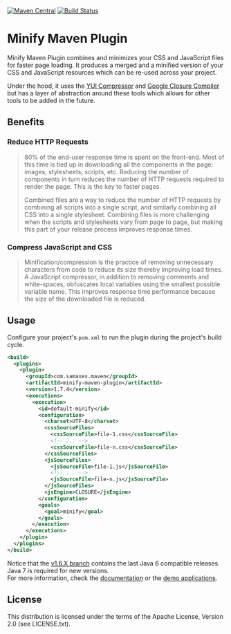 [![Maven Central](https://maven-badges.herokuapp.com/maven-central/com.samaxes.maven/minify-maven-plugin/badge.svg)](https://maven-badges.herokuapp.com/maven-central/com.samaxes.maven/minify-maven-plugin)
[![Build Status](https://travis-ci.org/samaxes/minify-maven-plugin.png)](https://travis-ci.org/samaxes/minify-maven-plugin)

# Minify Maven Plugin

Minify Maven Plugin combines and minimizes your CSS and JavaScript files for faster page loading. It produces a merged and a minified version of your CSS and JavaScript resources which can be re-used across your project.

Under the hood, it uses the [YUI Compressor](http://yui.github.com/yuicompressor/) and [Google Closure Compiler](https://developers.google.com/closure/compiler/) but has a layer of abstraction around these tools which allows for other tools to be added in the future.

## Benefits

### Reduce HTTP Requests

> 80% of the end-user response time is spent on the front-end. Most of this time is tied up in downloading all the components in the page: images, stylesheets, scripts, etc. Reducing the number of components in turn reduces the number of HTTP requests required to render the page. This is the key to faster pages.
>
> Combined files are a way to reduce the number of HTTP requests by combining all scripts into a single script, and similarly combining all CSS into a single stylesheet. Combining files is more challenging when the scripts and stylesheets vary from page to page, but making this part of your release process improves response times.

### Compress JavaScript and CSS

> Minification/compression is the practice of removing unnecessary characters from code to reduce its size thereby improving load times. A JavaScript compressor, in addition to removing comments and white-spaces, obfuscates local variables using the smallest possible variable name. This improves response time performance because the size of the downloaded file is reduced.

## Usage

Configure your project's `pom.xml` to run the plugin during the project's build cycle.

```xml
<build>
  <plugins>
    <plugin>
      <groupId>com.samaxes.maven</groupId>
      <artifactId>minify-maven-plugin</artifactId>
      <version>1.7.4</version>
      <executions>
        <execution>
          <id>default-minify</id>
          <configuration>
            <charset>UTF-8</charset>
            <cssSourceFiles>
              <cssSourceFile>file-1.css</cssSourceFile>
              <!-- ... -->
              <cssSourceFile>file-n.css</cssSourceFile>
            </cssSourceFiles>
            <jsSourceFiles>
              <jsSourceFile>file-1.js</jsSourceFile>
              <!-- ... -->
              <jsSourceFile>file-n.js</jsSourceFile>
            </jsSourceFiles>
            <jsEngine>CLOSURE</jsEngine>
          </configuration>
          <goals>
            <goal>minify</goal>
          </goals>
        </execution>
      </executions>
    </plugin>
  </plugins>
</build>
```

Notice that the [v1.6.X branch](https://github.com/samaxes/minify-maven-plugin/tree/v1.6.X) contains the last Java 6 compatible releases. Java 7 is required for new versions.  
For more information, check the [documentation](http://samaxes.github.com/minify-maven-plugin/) or the [demo applications](https://github.com/samaxes/minify-maven-plugin/releases/).

## License

This distribution is licensed under the terms of the Apache License, Version 2.0 (see LICENSE.txt).
